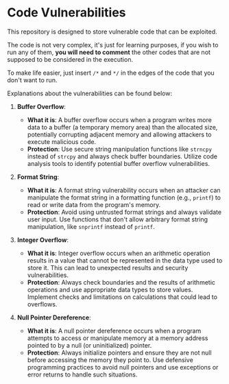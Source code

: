 # Code Vulnerabilities

This repository is designed to store vulnerable code that can be exploited.

The code is not very complex, it's just for learning purposes, if you wish to run any of them, **you will need to comment** the other codes that are not supposed to be considered in the execution.

To make life easier, just insert ```/*``` and ```*/``` in the edges of the code that you don't want to run.

Explanations about the vulnerabilities can be found below:

1. **Buffer Overflow**:
    - **What it is**: A buffer overflow occurs when a program writes more data to a buffer (a temporary memory area) than the allocated size, potentially corrupting adjacent memory and allowing attackers to execute malicious code.
    - **Protection**: Use secure string manipulation functions like `strncpy` instead of `strcpy` and always check buffer boundaries. Utilize code analysis tools to identify potential buffer overflow vulnerabilities.

2. **Format String**:
    - **What it is**: A format string vulnerability occurs when an attacker can manipulate the format string in a formatting function (e.g., `printf`) to read or write data from the program's memory.
    - **Protection**: Avoid using untrusted format strings and always validate user input. Use functions that don't allow arbitrary format string manipulation, like `snprintf` instead of `printf`.

3. **Integer Overflow**:
    - **What it is**: Integer overflow occurs when an arithmetic operation results in a value that cannot be represented in the data type used to store it. This can lead to unexpected results and security vulnerabilities.
    - **Protection**: Always check boundaries and the results of arithmetic operations and use appropriate data types to store values. Implement checks and limitations on calculations that could lead to overflows.

4. **Null Pointer Dereference**:
    - **What it is**: A null pointer dereference occurs when a program attempts to access or manipulate memory at a memory address pointed to by a null (or uninitialized) pointer.
    - **Protection**: Always initialize pointers and ensure they are not null before accessing the memory they point to. Use defensive programming practices to avoid null pointers and use exceptions or error returns to handle such situations.
